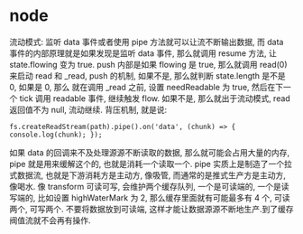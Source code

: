# node

流动模式:
监听 data 事件或者使用 pipe 方法就可以让流不断输出数据, 而 data 事件的内部原理就是如果发现是监听 data 事件, 那么就调用 resume 方法, 让
state.flowing 变为 true.
push 内部是如果 flowing 是 true, 那么就调用 read(0) 来启动 read 和 _read, push 的机制, 如果不是, 那么就判断 state.length 是不是 0, 如果是 0, 那么
就在调用 _read 之前, 设置 needReadable 为 true, 然后在下一个 tick 调用 readable 事件, 继续触发 flow. 如果不是, 那么就出于流动模式, read 返回值不为
null, 流动继续.
背压机制, 就是说:
```
fs.createReadStream(path).pipe().on('data', (chunk) => { console.log(chunk); });
```
如果 data 的回调来不及处理源源不断读取的数据, 那么就可能会占用大量的内存, pipe 就是用来缓解这个的, 也就是消耗一个读取一个.
pipe 实质上是制造了一个拉式数据流, 也就是下游消耗方是主动方, 像吸管, 而通常的是推式生产方是主动方, 像喝水.
像 transform 可读可写, 会维护两个缓存队列, 一个是可读端的, 一个是读写端的, 比如设置 highWaterMark 为 2, 那么缓存里面就有可能最多有 4 个, 可读两个, 可写两个.
不要将数据放到可读端, 这样才能让数据源源不断地生产.到了缓存阀值流就不会再有操作.